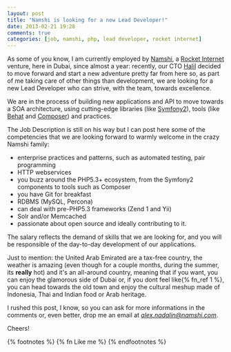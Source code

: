 ```yaml
---
layout: post
title: "Namshi is looking for a new Lead Developer!"
date: 2013-02-21 19:28
comments: true
categories: [job, namshi, php, lead developer, rocket internet]
---
```


As some of you know, I am currently employed by
[Namshi](http://en-ae.namshi.com/), a
[Rocket Internet](http://www.rocket-internet.de/)
venture, here in Dubai, since almost a year: recently,
our CTO [Halil](http://halilkoklu.de/) decided to move forward
and start a new adventure pretty far from here
so, as part of me taking care of other things than
development, we are looking for a new Lead Developer
who can strive, with the team, towards excellence.

<!-- more -->

We are in the process of building new applications
and API to move towards a SOA architecture, using
cutting-edge libraries (like [Symfony2](http://symfony.com/)), tools
(like [Behat](http://behat.org/) and [Composer](http://getcomposer.org/)) and practices.

The Job Description is still on his way but I can
post here some of the competencies that we are
looking forward to warmly welcome in the crazy Namshi
family:

* enterprise practices and patterns, such as automated testing, pair programming
* HTTP webservices
* you buzz around the PHP5.3+ ecosystem, from the Symfony2 components to tools such as Composer
* you have Git for breakfast
* RDBMS (MySQL, Percona)
* can deal with pre-PHP5.3 frameworks (Zend 1 and Yii)
* Solr and/or Memcached
* passionate about open source and ideally contributing to it.

The salary reflects the demand of skills that we are looking for, and
you will be responsible of the day-to-day development of our
applications.

Just to mention: the United Arab Emirated are a tax-free country,
the weather is amazing (even though for a couple months, during the summer,
its **really** hot) and it's an all-around country, meaning that if you
want, you can enjoy the glamorous side of Dubai or, if you dont feel like{% fn_ref 1 %},
you can head towards the old town and enjoy the cultural meshup made
of Indonesia, Thai and Indian food or Arab heritage.

I rushed this post, I know, so you can ask for more informations
in the comments or, even better, drop me an email at
*alex.nadalin@namshi.com*.

Cheers!

{% footnotes %}
  {% fn Like me %}
{% endfootnotes %}